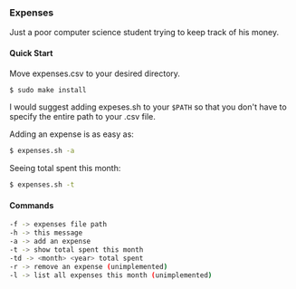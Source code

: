 ### Expenses
Just a poor computer science student trying to keep track of his money.

#### Quick Start
Move expenses.csv to your desired directory.
```bash
$ sudo make install
```
I would suggest adding expeses.sh to your `$PATH` so that you don't have to specify the entire path
to your .csv file.

Adding an expense is as easy as:
```bash
$ expenses.sh -a
```
Seeing total spent this month:
```bash
$ expenses.sh -t
```

#### Commands
```bash
-f -> expenses file path
-h -> this message
-a -> add an expense
-t -> show total spent this month
-td -> <month> <year> total spent
-r -> remove an expense (unimplemented)
-l -> list all expenses this month (unimplemented)
```
